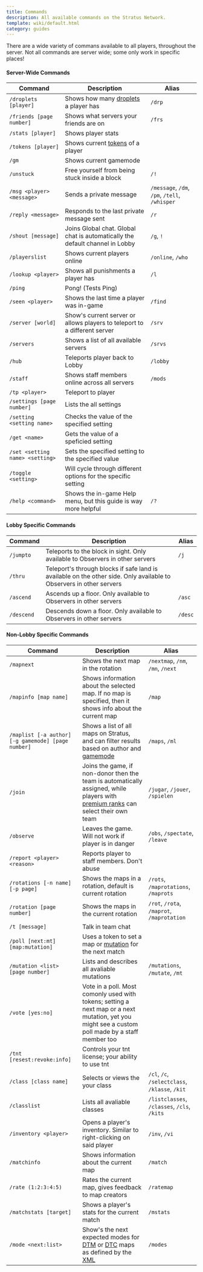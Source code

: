 ```yaml
---
title: Commands
description: All available commands on the Stratus Network.
template: wiki/default.html
category: guides
---
```


There are a wide variety of commans available to all players, throughout the server. Not all commands are server wide; some only work in specific places!

#### Server-Wide Commands

|Command|Description|Alias|
|-----|-----|-----|
|`/droplets [player]`|Shows how many [droplets](https://mcresourcepile.github.io/addon-project/wiki/gameplay/droplets) a player has|`/drp`|
|`/friends [page number]`|Shows what servers your friends are on|`/frs`|
|`/stats [player]`|Shows player stats||
|`/tokens [player]`|Shows current [tokens](https://mcresourcepile.github.io/addon-project/wiki/gameplay/tokens) of a player||
|`/gm`|Shows current gamemode||
|`/unstuck`|Free yourself from being stuck inside a block|`/!`|
|`/msg <player> <message>`|Sends a private message|`/message`, `/dm`, `/pm`, `/tell`, `/whisper`|
|`/reply <message>`|Responds to the last private message sent|`/r`|
|`/shout [message]`|Joins Global chat. Global chat is automatically the default channel in Lobby|`/g`, `!`|
|`/playerslist`|Shows current players online|`/online`, `/who`|
|`/lookup <player>`|Shows all punishments a player has|`/l`|
|`/ping`|Pong! (Tests Ping)||
|`/seen <player>`|Shows the last time a player was in-game|`/find`|
|`/server [world]`|Show's current server or allows players to teleport to a different server|`/srv`|
|`/servers`|Shows a list of all available servers|`/srvs`|
|`/hub`|Teleports player back to Lobby|`/lobby`|
|`/staff`|Shows staff members online across all servers|`/mods`|
|`/tp <player>`|Teleport to player||
|`/settings [page number]`|Lists the all settings||
|`/setting <setting name>`|Checks the value of the specified setting||
|`/get <name>`|Gets the value of a speficied setting||
|`/set <setting name> <setting>`|Sets the specified setting to the specified value||/r hi
|`/toggle <setting>`|Will cycle through different options for the specific setting||
|`/help <command>`|Shows the in-game Help menu, but this guide is way more helpful|`/?`|


#### Lobby Specific Commands

|Command|Description|Alias|
|-----|-----|-----|
|`/jumpto`|Teleports to the block in sight. Only available to Observers in other servers|`/j`|
|`/thru`|Teleport's through blocks if safe land is available on the other side. Only available to Observers in other servers||
|`/ascend`|Ascends up a floor. Only available to Observers in other servers|`/asc`|
|`/descend`|Descends down a floor. Only available to Observers in other servers|`/desc`|

#### Non-Lobby Specific Commands 

|Command|Description|Alias|
|-----|-----|-----|
|`/mapnext`|Shows the next map in the rotation|`/nextmap`, `/nm`, `/mn`, `/next`|
|`/mapinfo [map name]`|Shows information about the selected map. If no map is specified, then it shows info about the current map|`/map`|
|`/maplist [-a author] [-g gamemode] [page number]`|Shows a list of all maps on Stratus, and can filter results based on author and [gamemode](https://mcresourcepile.github.io/addon-project/wiki/gamemodes)|`/maps`, `/ml`|
|`/join`|Joins the game, if non-donor then the team is automatically assigned, while players with [premium ranks](https://mcresourcepile.github.io/addon-project/wiki/ranks) can select their own team|`/jugar`, `/jouer`, `/spielen`| 
|`/observe`|Leaves the game. Will not work if player is in danger|`/obs`, `/spectate`, `/leave`|
|`/report <player> <reason>`|Reports player to staff members. Don't abuse||
|`/rotations [-n name] [-p page]`| Shows the maps in a rotation, default is current rotation|`/rots`, `/maprotations`, `/maprots`|
|`/rotation [page number]`|Shows the maps in the current rotation|`/rot`, `/rota`, `/maprot`, `/maprotation`|
|`/t [message]`|Talk in team chat||
|`/poll [next:mt] [map:mutation]`|Uses a token to set a map or [mutation](https://mcresourcepile.github.io/addon-project/wiki/gameplay/mutation) for the next match||
|`/mutation <list> [page number]`|Lists and describes all avaliable mutations|`/mutations`, `/mutate`, `/mt`|
|`/vote [yes:no]`|Vote in a poll. Most comonly used with tokens; setting a next map or a next mutation, yet you might see a custom poll made by a staff member too||
|`/tnt [resest:revoke:info]`|Controls your tnt license; your ability to use tnt||
|`/class [class name]`|Selects or views the your class|`/cl`, `/c`, `/selectclass`, `/klasse`, `/kit`|
|`/classlist`|Lists all avaliable classes|`/listclasses`, `/classes`, `/cls`, `/kits`| 
|`/inventory <player>`|Opens a player's inventory. Similar to right-clicking on said player|`/inv`, `/vi`|
|`/matchinfo`|Shows information about the current map|`/match`|
|`/rate (1:2:3:4:5)`|Rates the current map, gives feedback to map creators|`/ratemap`|
|`/matchstats [target]`|Shows a player's stats for the current match|`/mstats`|
|`/mode <next:list>`|Show's the next expected modes for [DTM](https://mcresourcepile.github.io/addon-project/wiki/gamemodes/dtm) or [DTC](https://mcresourcepile.github.io/addon-project/wiki/gamemodes/dtc) maps as defined by the [XML](https://docs.stratus.network/modules/monument_modes)|`/modes`|
